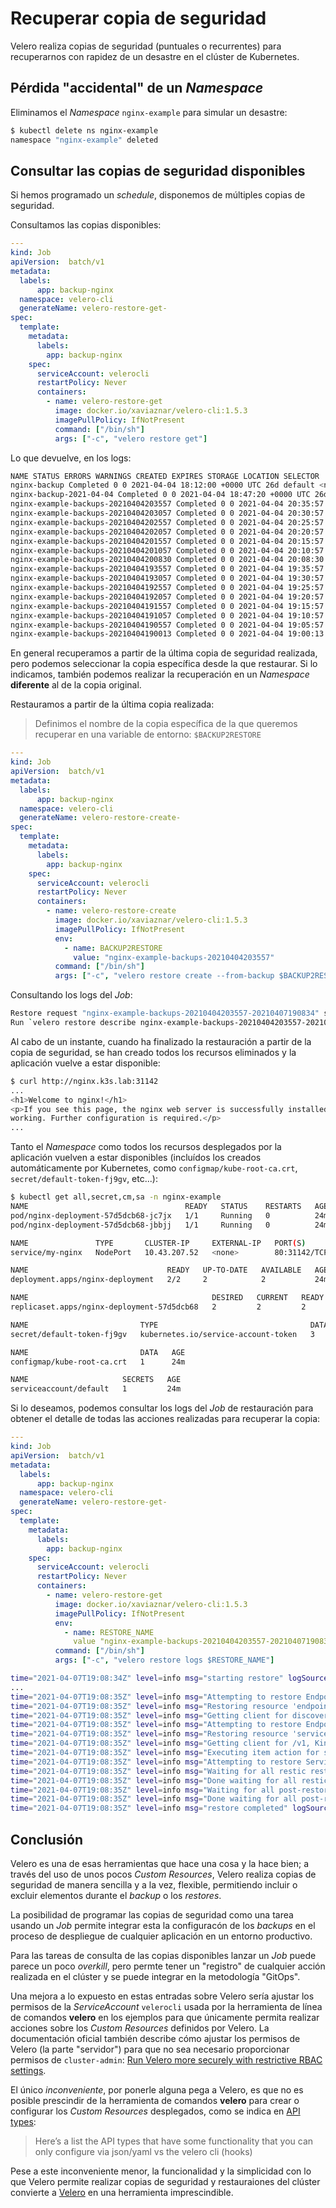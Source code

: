 # Recuperar copia de seguridad

Velero realiza copias de seguridad (puntuales o recurrentes) para recuperarnos con rapidez de un desastre en el clúster de Kubernetes.

## Pérdida "accidental" de un *Namespace*

Eliminamos el *Namespace* `nginx-example` para simular un desastre:

```bash
$ kubectl delete ns nginx-example
namespace "nginx-example" deleted
```

## Consultar las copias de seguridad disponibles

Si hemos programado un *schedule*, disponemos de múltiples copias de seguridad.

Consultamos las copias disponibles:

```yaml
---
kind: Job
apiVersion:  batch/v1
metadata:
  labels:
      app: backup-nginx
  namespace: velero-cli
  generateName: velero-restore-get-
spec:
  template:
    metadata:
      labels:
        app: backup-nginx
    spec:
      serviceAccount: velerocli
      restartPolicy: Never
      containers:
        - name: velero-restore-get
          image: docker.io/xaviaznar/velero-cli:1.5.3
          imagePullPolicy: IfNotPresent
          command: ["/bin/sh"]
          args: ["-c", "velero restore get"]
```

Lo que devuelve, en los logs:

```bash
NAME STATUS ERRORS WARNINGS CREATED EXPIRES STORAGE LOCATION SELECTOR
nginx-backup Completed 0 0 2021-04-04 18:12:00 +0000 UTC 26d default <none>
nginx-backup-2021-04-04 Completed 0 0 2021-04-04 18:47:20 +0000 UTC 26d default <none>
nginx-example-backups-20210404203557 Completed 0 0 2021-04-04 20:35:57 +0000 UTC 27d default <none>
nginx-example-backups-20210404203057 Completed 0 0 2021-04-04 20:30:57 +0000 UTC 27d default <none>
nginx-example-backups-20210404202557 Completed 0 0 2021-04-04 20:25:57 +0000 UTC 27d default <none>
nginx-example-backups-20210404202057 Completed 0 0 2021-04-04 20:20:57 +0000 UTC 27d default <none>
nginx-example-backups-20210404201557 Completed 0 0 2021-04-04 20:15:57 +0000 UTC 27d default <none>
nginx-example-backups-20210404201057 Completed 0 0 2021-04-04 20:10:57 +0000 UTC 27d default <none>
nginx-example-backups-20210404200830 Completed 0 0 2021-04-04 20:08:30 +0000 UTC 27d default <none>
nginx-example-backups-20210404193557 Completed 0 0 2021-04-04 19:35:57 +0000 UTC 27d default <none>
nginx-example-backups-20210404193057 Completed 0 0 2021-04-04 19:30:57 +0000 UTC 27d default <none>
nginx-example-backups-20210404192557 Completed 0 0 2021-04-04 19:25:57 +0000 UTC 27d default <none>
nginx-example-backups-20210404192057 Completed 0 0 2021-04-04 19:20:57 +0000 UTC 27d default <none>
nginx-example-backups-20210404191557 Completed 0 0 2021-04-04 19:15:57 +0000 UTC 26d default <none>
nginx-example-backups-20210404191057 Completed 0 0 2021-04-04 19:10:57 +0000 UTC 26d default <none>
nginx-example-backups-20210404190557 Completed 0 0 2021-04-04 19:05:57 +0000 UTC 26d default <none>
nginx-example-backups-20210404190013 Completed 0 0 2021-04-04 19:00:13 +0000 UTC 26d default <none>
```

En general recuperamos a partir de la última copia de seguridad realizada, pero podemos seleccionar la copia específica desde la que restaurar. Si lo indicamos, también podemos realizar la recuperación en un *Namespace* **diferente** al de la copia original.

Restauramos a partir de la última copia realizada:

> Definimos el nombre de la copia específica de la que queremos recuperar en una variable de entorno: `$BACKUP2RESTORE`

```yaml
---
kind: Job
apiVersion:  batch/v1
metadata:
  labels:
      app: backup-nginx
  namespace: velero-cli
  generateName: velero-restore-create-
spec:
  template:
    metadata:
      labels:
        app: backup-nginx
    spec:
      serviceAccount: velerocli
      restartPolicy: Never
      containers:
        - name: velero-restore-create
          image: docker.io/xaviaznar/velero-cli:1.5.3
          imagePullPolicy: IfNotPresent
          env:
            - name: BACKUP2RESTORE
              value: "nginx-example-backups-20210404203557"
          command: ["/bin/sh"]
          args: ["-c", "velero restore create --from-backup $BACKUP2RESTORE"]
```

Consultando los logs del *Job*:

```bash
Restore request "nginx-example-backups-20210404203557-20210407190834" submitted successfully.
Run `velero restore describe nginx-example-backups-20210404203557-20210407190834` or `velero restore logs nginx-example-backups-20210404203557-20210407190834` for more details.
```

Al cabo de un instante, cuando ha finalizado la restauración a partir de la copia de seguridad, se han creado todos los recursos eliminados y la aplicación vuelve a estar disponible:

```bash
$ curl http://nginx.k3s.lab:31142
...
<h1>Welcome to nginx!</h1>
<p>If you see this page, the nginx web server is successfully installed and
working. Further configuration is required.</p>
...
```

Tanto el *Namespace* como todos los recursos desplegados por la aplicación vuelven a estar disponibles (incluídos los creados automáticamente por Kubernetes, como `configmap/kube-root-ca.crt`, `secret/default-token-fj9gv`, etc...):

```bash
$ kubectl get all,secret,cm,sa -n nginx-example
NAME                                   READY   STATUS    RESTARTS   AGE
pod/nginx-deployment-57d5dcb68-jc7jx   1/1     Running   0          24m
pod/nginx-deployment-57d5dcb68-jbbjj   1/1     Running   0          24m

NAME               TYPE       CLUSTER-IP     EXTERNAL-IP   PORT(S)        AGE
service/my-nginx   NodePort   10.43.207.52   <none>        80:31142/TCP   24m

NAME                               READY   UP-TO-DATE   AVAILABLE   AGE
deployment.apps/nginx-deployment   2/2     2            2           24m

NAME                                         DESIRED   CURRENT   READY   AGE
replicaset.apps/nginx-deployment-57d5dcb68   2         2         2       24m

NAME                         TYPE                                  DATA   AGE
secret/default-token-fj9gv   kubernetes.io/service-account-token   3      24m

NAME                         DATA   AGE
configmap/kube-root-ca.crt   1      24m

NAME                     SECRETS   AGE
serviceaccount/default   1         24m
```

Si lo deseamos, podemos consultar los logs del *Job* de restauración para obtener el detalle de todas las acciones realizadas para recuperar la copia:

```yaml
---
kind: Job
apiVersion:  batch/v1
metadata:
  labels:
      app: backup-nginx
  namespace: velero-cli
  generateName: velero-restore-get-
spec:
  template:
    metadata:
      labels:
        app: backup-nginx
    spec:
      serviceAccount: velerocli
      restartPolicy: Never
      containers:
        - name: velero-restore-get
          image: docker.io/xaviaznar/velero-cli:1.5.3
          imagePullPolicy: IfNotPresent
          env:
            - name: RESTORE_NAME
              value "nginx-example-backups-20210404203557-20210407190834"
          command: ["/bin/sh"]
          args: ["-c", "velero restore logs $RESTORE_NAME"]
```

```bash
time="2021-04-07T19:08:34Z" level=info msg="starting restore" logSource="pkg/controller/restore_controller.go:467" restore=velero/nginx-example-backups-20210404203557-20210407190834
...
time="2021-04-07T19:08:35Z" level=info msg="Attempting to restore Endpoints: my-nginx" logSource="pkg/restore/restore.go:1107" restore=velero/nginx-example-backups-20210404203557-20210407190834
time="2021-04-07T19:08:35Z" level=info msg="Restoring resource 'endpointslices.discovery.k8s.io' into namespace 'nginx-example'" logSource="pkg/restore/restore.go:724" restore=velero/nginx-example-backups-20210404203557-20210407190834
time="2021-04-07T19:08:35Z" level=info msg="Getting client for discovery.k8s.io/v1beta1, Kind=EndpointSlice" logSource="pkg/restore/restore.go:768" restore=velero/nginx-example-backups-20210404203557-20210407190834
time="2021-04-07T19:08:35Z" level=info msg="Attempting to restore EndpointSlice: my-nginx-r8ggk" logSource="pkg/restore/restore.go:1107" restore=velero/nginx-example-backups-20210404203557-20210407190834
time="2021-04-07T19:08:35Z" level=info msg="Restoring resource 'services' into namespace 'nginx-example'" logSource="pkg/restore/restore.go:724" restore=velero/nginx-example-backups-20210404203557-20210407190834
time="2021-04-07T19:08:35Z" level=info msg="Getting client for /v1, Kind=Service" logSource="pkg/restore/restore.go:768" restore=velero/nginx-example-backups-20210404203557-20210407190834
time="2021-04-07T19:08:35Z" level=info msg="Executing item action for services" logSource="pkg/restore/restore.go:1002" restore=velero/nginx-example-backups-20210404203557-20210407190834
time="2021-04-07T19:08:35Z" level=info msg="Attempting to restore Service: my-nginx" logSource="pkg/restore/restore.go:1107" restore=velero/nginx-example-backups-20210404203557-20210407190834
time="2021-04-07T19:08:35Z" level=info msg="Waiting for all restic restores to complete" logSource="pkg/restore/restore.go:488" restore=velero/nginx-example-backups-20210404203557-20210407190834
time="2021-04-07T19:08:35Z" level=info msg="Done waiting for all restic restores to complete" logSource="pkg/restore/restore.go:504" restore=velero/nginx-example-backups-20210404203557-20210407190834
time="2021-04-07T19:08:35Z" level=info msg="Waiting for all post-restore-exec hooks to complete" logSource="pkg/restore/restore.go:508" restore=velero/nginx-example-backups-20210404203557-20210407190834
time="2021-04-07T19:08:35Z" level=info msg="Done waiting for all post-restore exec hooks to complete" logSource="pkg/restore/restore.go:516" restore=velero/nginx-example-backups-20210404203557-20210407190834
time="2021-04-07T19:08:35Z" level=info msg="restore completed" logSource="pkg/controller/restore_controller.go:482" restore=velero/nginx-example-backups-20210404203557-20210407190834
```

## Conclusión

Velero es una de esas herramientas que hace una cosa y la hace bien; a través del uso de unos pocos *Custom Resources*, Velero realiza copias de seguridad de manera sencilla y a la vez, flexible, permitiendo incluir o excluir elementos durante el *backup* o los *restores*.

La posibilidad de programar las copias de seguridad como una tarea usando un *Job* permite integrar esta la configuracón de los *backups* en el proceso de despliegue de cualquier aplicación en un entorno productivo.

Para las tareas de consulta de las copias disponibles lanzar un *Job* puede parece un poco *overkill*, pero permte tener un "registro" de cualquier acción realizada en el clúster y se puede integrar en la metodología "GitOps".

Una mejora a lo expuesto en estas entradas sobre Velero sería ajustar los permisos de la *ServiceAccount* `velerocli` usada por la herramienta de línea de comandos **velero** en los ejemplos para que únicamente permita realizar acciones sobre los *Custom Resources* definidos por Velero. La documentación oficial también describe cómo ajustar los permisos de Velero (la parte "servidor") para que no sea necesario proporcionar permisos de `cluster-admin`: [Run Velero more securely with restrictive RBAC settings](https://velero.io/docs/v1.5/rbac/).

El único *inconveniente*, por ponerle alguna pega a Velero, es que no es posible prescindir de la herramienta de comandos **velero** para crear o configurar los *Custom Resources* desplegados, como se indica en [API types](https://velero.io/docs/v1.5/api-types/):

> Here’s a list the API types that have some functionality that you can only configure via json/yaml vs the velero cli (hooks)

Pese a este inconveniente menor, la funcionalidad y la simplicidad con lo que Velero permite realizar copias de seguridad y restauraiones del clúster convierte a [Velero](https://velero.io/) en una herramienta imprescindible.

